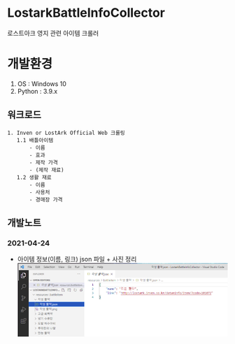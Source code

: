 # LostarkBattleInfoCollector
 로스트아크 영지 관련 아이템 크롤러

# 개발환경
1. OS : Windows 10
2. Python : 3.9.x

 ## 워크로드
 ```
1. Inven or LostArk Official Web 크롤링
    1.1 배틀아이템
        - 이름
        - 효과
        - 제작 가격
        - (제작 재료)
    1.2 생활 재료
        - 이름
        - 사용처
        - 경매장 가격
 ```

## 개발노트
### **2021-04-24**
- 아이템 정보(이름, 링크) json 파일 + 사진 정리
![0](./res/2021_04_24_report.PNG)